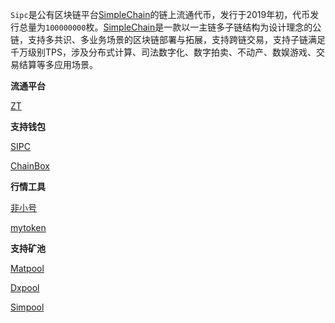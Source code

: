 
`Sipc`是公有区块链平台[SimpleChain](https://www.simplechain.com/)的链上流通代币，发行于2019年初，代币发行总量为`100000000`枚。[SimpleChain](https://www.simplechain.com/)是一款以一主链多子链结构为设计理念的公链，支持多共识、多业务场景的区块链部署与拓展，支持跨链交易，支持子链满足千万级别TPS，涉及分布式计算、司法数字化、数字拍卖、不动产、数娱游戏、交易结算等多应用场景。

**流通平台**

[ZT](https://www.ztb.com/exchange?coin=SIPC_CNT)

**支持钱包**

[SIPC](https://simplechainfans.github.io/sipc-docs/docs/docs_40)

[ChainBox](https://simplechainfans.github.io/sipc-docs/docs/docs_42)

**行情工具**

[非小号](https://www.feixiaohao.com/currencies/simplechain/)

[mytoken](https://www.mytokencap.com/currency/sipc/821713744)

**支持矿池**

[Matpool](https://matpool.io)

[Dxpool](https://www.dxpool.com/login)

[Simpool](https://simpool.sipc.vip)